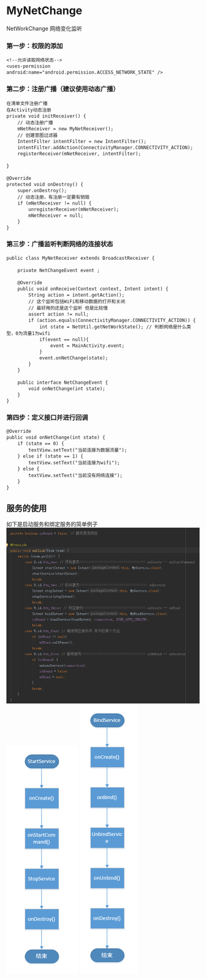 # MyNetChange
NetWorkChange
网络变化监听

### 第一步：权限的添加
    <!--允许读取网络状态-->
    <uses-permission android:name="android.permission.ACCESS_NETWORK_STATE" />

### 第二步：注册广播（建议使用动态广播）
    在清单文件注册广播
    在Activity动态注册
    private void initReceiver() {
        // 动态注册广播
        mNetReceiver = new MyNetReceiver();
        // 创建意图过滤器
        IntentFilter intentFilter = new IntentFilter();
        intentFilter.addAction(ConnectivityManager.CONNECTIVITY_ACTION);
        registerReceiver(mNetReceiver, intentFilter);

    }

    @Override
    protected void onDestroy() {
        super.onDestroy();
        // 动态注册，有注册一定要有销毁
        if (mNetReceiver != null) {
            unregisterReceiver(mNetReceiver);
            mNetReceiver = null;
        }
    }
### 第三步：广播监听判断网络的连接状态
    public class MyNetReceiver extends BroadcastReceiver {

        private NetChangeEvent event ;

        @Override
        public void onReceive(Context context, Intent intent) {
            String action = intent.getAction();
            // 这个监听包括WiFi和移动数据的打开和关闭
            // 最好用的还是这个监听 但是比较慢
            assert action != null;
            if (action.equals(ConnectivityManager.CONNECTIVITY_ACTION)) {
                int state = NetUtil.getNetWorkState(); // 判断网络是什么类型，0为流量1为wifi
                if(event == null){
                    event = MainActivity.event;
                }
                event.onNetChange(state);
            }
        }

        public interface NetChangeEvent {
            void onNetChange(int state);
        }
    }

### 第四步：定义接口并进行回调
    @Override
    public void onNetChange(int state) {
        if (state == 0) {
            textView.setText("当前连接为数据流量");
        } else if (state == 1) {
            textView.setText("当前连接为wifi");
        } else {
            textView.setText("当前没有网络连接");
        }
    }

## 服务的使用
   如下是启动服务和绑定服务的简单例子
![服务](image/img_one.png)
![startService](image/img_two.png)
![bindService](image/img_twos.png)